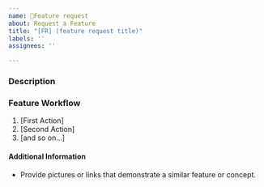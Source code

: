 ```yaml
---
name: 🌷Feature request
about: Request a Feature
title: "[FR] (feature request title)"
labels: ''
assignees: ''

---
```


<!--

Do you want to ask a question? Are you looking for support? Please don't post here. Instead please use one of the support links at https://github.com/ccccmagicboy/Marlin_fw_action/issues/new/choose

-->

### Description

<!-- Description of the requested feature -->

### Feature Workflow

<!-- Please describe the feature's behavior, user interaction, etc. -->

1. [First Action]
2. [Second Action]
3. [and so on...]

#### Additional Information

* Provide pictures or links that demonstrate a similar feature or concept.


